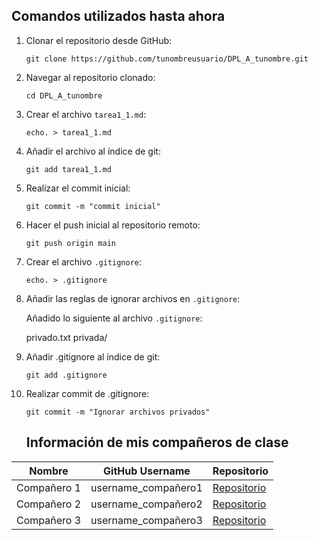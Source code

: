  
## Comandos utilizados hasta ahora

1. Clonar el repositorio desde GitHub:
   
   `git clone https://github.com/tunombreusuario/DPL_A_tunombre.git`

2. Navegar al repositorio clonado:
   
   `cd DPL_A_tunombre`

3. Crear el archivo `tarea1_1.md`:
   
   `echo. > tarea1_1.md`

4. Añadir el archivo al índice de git:
   
   `git add tarea1_1.md`

5. Realizar el commit inicial:
   
   `git commit -m "commit inicial"`

6. Hacer el push inicial al repositorio remoto:
   
   `git push origin main`

7. Crear el archivo `.gitignore`:
   
   `echo. > .gitignore`

8. Añadir las reglas de ignorar archivos en `.gitignore`:
   
   Añadido lo siguiente al archivo `.gitignore`:

   privado.txt
   privada/

9. Añadir .gitignore al índice de git:

    `git add .gitignore`

10. Realizar commit de .gitignore:

    `git commit -m "Ignorar archivos privados"`



    ## Información de mis compañeros de clase

| Nombre         | GitHub Username        | Repositorio                      |
| -------------- | ---------------------- | -------------------------------- |
| Compañero 1    | username_compañero1    | [Repositorio](https://github.com/username_compañero1/repo) |
| Compañero 2    | username_compañero2    | [Repositorio](https://github.com/username_compañero2/repo) |
| Compañero 3    | username_compañero3    | [Repositorio](https://github.com/username_compañero3/repo) |
